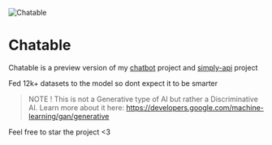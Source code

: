 ![Chatable](https://github.com/Rahuletto/chatable/assets/71836991/42125a64-ab33-4388-97bf-fa42c1090b49)
# Chatable
Chatable is a preview version of my [chatbot](https://github.com/Rahuletto/chatbot) project and [simply-api](https://simplyapi.js.org) project

Fed 12k+ datasets to the model so dont expect it to be smarter

> NOTE !
> This is not a Generative type of AI but rather a Discriminative AI. Learn more about it here: https://developers.google.com/machine-learning/gan/generative

Feel free to star the project <3
